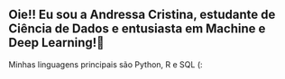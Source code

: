## Oie!! Eu sou a Andressa Cristina, estudante de Ciência de Dados e entusiasta em Machine e Deep Learning!👋
Minhas linguagens principais são Python, R e SQL (:

<!--
**drehcris/drehcris** is a ✨ _special_ ✨ repository because its `README.md` (this file) appears on your GitHub profile.

Meu nome é Andressa e atualmente curso Ciencia de Dados. Amo estudar dados e sou entusiasta em machine e deep learning!
